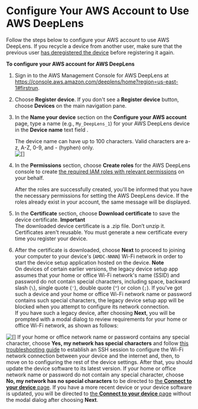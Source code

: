 # Configure Your AWS Account to Use AWS DeepLens<a name="deeplens-start-registering-device-using-console"></a>

Follow the steps below to configure your AWS account to use AWS DeepLens\. If you recycle a device from another user, make sure that the previous user [has deregistered the device](deeplens-deregister-device.md) before registering it again\. 

**To configure your AWS account for AWS DeepLens**

1. Sign in to the AWS Management Console for AWS DeepLens at [https://console\.aws\.amazon\.com/deeplens/home?region=us\-east\-1\#firstrun](https://console.aws.amazon.com/deeplens/home?region=us-east-1#firstrun)\.

1. Choose **Register device**\. If you don't see a **Register device** button, choose **Devices** on the main navigation pane\.

1. In the **Name your device** section on the **Configure your AWS account** page, type a name \(e\.g\., `My_DeepLens_1`\) for your AWS DeepLens device in the **Device name** text field \.

   The device name can have up to 100 characters\. Valid characters are a\-z, A\-Z, 0\-9, and \- \(hyphen\) only\.   
![\[\]](http://docs.aws.amazon.com/deeplens/latest/dg/images/deeplens-registration-name-device.png)

1. In the **Permissions** section, choose **Create roles** for the AWS DeepLens console to create [the required IAM roles with relevant permissions](deeplens-required-iam-roles.md) on your behalf\. 

   After the roles are successfully created, you'll be informed that you have the necessary permissions for setting the AWS DeepLens device\. If the roles already exist in your account, the same message will be displayed\.

1.  In the **Certificate** section, choose **Download certificate** to save the device certificate\. 
**Important**  
The downloaded device certificate is a \.zip file\. Don’t unzip it\.   
Certificates aren't reusable\. You must generate a new certificate every time you register your device\.

1. After the certificate is downloaded, choose **Next** to proceed to joining your computer to your device's \(`AMDC-NNNN`\) Wi\-Fi network in order to start the device setup application hosted on the device\. 
**Note**  
On devices of certain earlier versions, the legacy device setup app assumes that your home or office Wi\-Fi network's name \(SSID\) and password do not contain special characters, including space, backward slash \(`\`\), single quote \(`'`\), double quote \(`"`\) or colon \(`;`\)\. If you've got such a device and your home or office Wi\-Fi network name or password contains such special characters, the legacy device setup app will be blocked when you attempt to configure its network connection\.   
If you have such a legacy device, after choosing **Next**, you will be prompted with a modal dialog to review requirements for your home or office Wi\-Fi network, as shown as follows:  

![\[\]](http://docs.aws.amazon.com/deeplens/latest/dg/images/deeplens-registration-wifi-network-requirements.png)
If your home or office network name or password contains any special character, choose **Yes, my network has special characters** and follow [this troubleshooting guide](troubleshooting-device-registration.md#troubleshooting-device-wifi-connection) to establish an SSH session to configure the Wi\-Fi network connection between your device and the internet and, then, to move on to configuring the rest of the device settings\. After that, you should update the device software to its latest version\. 
If your home or office network name or password do not contain any special character, choose **No, my network has no special characters** to be directed to [the **Connect to your device** page](deeplens-getting-started-connect.md)\. 
If you have a more recent device or your device software is updated, you will be directed to [the **Connect to your device** page](deeplens-getting-started-connect.md) without the modal dialog after choosing **Next**\. 